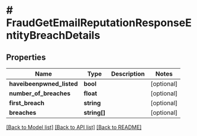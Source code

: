 # # FraudGetEmailReputationResponseEntityBreachDetails

## Properties

Name | Type | Description | Notes
------------ | ------------- | ------------- | -------------
**haveibeenpwned_listed** | **bool** |  | [optional]
**number_of_breaches** | **float** |  | [optional]
**first_breach** | **string** |  | [optional]
**breaches** | **string[]** |  | [optional]

[[Back to Model list]](../../README.md#models) [[Back to API list]](../../README.md#endpoints) [[Back to README]](../../README.md)
